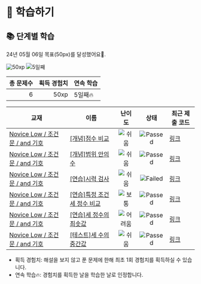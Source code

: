 # 📖 학습하기

## 📚 단계별 학습
24년 05월 06일 목표(50px)를 달성했어요🥳.

![50xp](https://img.shields.io/badge/EXP-50xp-%235cb85c.svg?for-the-badge)
![5일째](https://img.shields.io/badge/연속학습-5일째-%23E34F26.svg?for-the-badge)

|총 문제수|획득 경험치|연속 학습|
|---:|---:|---|
6|50xp|5일째🔥|

|교재|이름|난이도|상태|최근 제출 코드|
|---|---|:---:|:---:|---|
|[Novice Low / 조건문 / and 기호](https://www.codetree.ai/missions?missionId=4)|[[개념]점수 비교](https://www.codetree.ai/missions/4/problems/score-comparison)|![쉬움][easy]|![Passed][passed]|[링크](https://github.com/ParkDaeHee3/codetree-TILs/blob/main/240506/%EC%A0%90%EC%88%98%20%EB%B9%84%EA%B5%90/score-comparison.java)|
|[Novice Low / 조건문 / and 기호](https://www.codetree.ai/missions?missionId=4)|[[개념]범위 안의 수](https://www.codetree.ai/missions/4/problems/number-in-range)|![쉬움][easy]|![Passed][passed]|[링크](https://github.com/ParkDaeHee3/codetree-TILs/blob/main/240506/%EB%B2%94%EC%9C%84%20%EC%95%88%EC%9D%98%20%EC%88%98/number-in-range.java)|
|[Novice Low / 조건문 / and 기호](https://www.codetree.ai/missions?missionId=4)|[[연습]시력 검사](https://www.codetree.ai/missions/4/problems/eye-test)|![쉬움][easy]|![Failed][failed]|[링크](https://github.com/ParkDaeHee3/codetree-TILs/blob/main/240506/%EC%8B%9C%EB%A0%A5%20%EA%B2%80%EC%82%AC/eye-test.java)|
|[Novice Low / 조건문 / and 기호](https://www.codetree.ai/missions?missionId=4)|[[연습]특정 조건 세 정수 비교](https://www.codetree.ai/missions/4/problems/specific-comparison-of-three-natural-numbers)|![보통][medium]|![Passed][passed]|[링크](https://github.com/ParkDaeHee3/codetree-TILs/blob/main/240506/%ED%8A%B9%EC%A0%95%20%EC%A1%B0%EA%B1%B4%20%EC%84%B8%20%EC%A0%95%EC%88%98%20%EB%B9%84%EA%B5%90/specific-comparison-of-three-natural-numbers.java)|
|[Novice Low / 조건문 / and 기호](https://www.codetree.ai/missions?missionId=4)|[[연습]세 정수의 최솟값](https://www.codetree.ai/missions/4/problems/minimum-of-three-numbers)|![어려움][hard]|![Passed][passed]|[링크](https://github.com/ParkDaeHee3/codetree-TILs/blob/main/240506/%EC%84%B8%20%EC%A0%95%EC%88%98%EC%9D%98%20%EC%B5%9C%EC%86%9F%EA%B0%92/minimum-of-three-numbers.java)|
|[Novice Low / 조건문 / and 기호](https://www.codetree.ai/missions?missionId=4)|[[테스트]세 수의 중간값](https://www.codetree.ai/missions/4/problems/median-of-three-numbers)|![쉬움][easy]|![Passed][passed]|[링크](https://github.com/ParkDaeHee3/codetree-TILs/blob/main/240506/%EC%84%B8%20%EC%88%98%EC%9D%98%20%EC%A4%91%EA%B0%84%EA%B0%92/median-of-three-numbers.java)|


* 획득 경험치: 해설을 보지 않고 푼 문제에 한해 최초 1회 경험치를 획득하실 수 있습니다.
* 연속 학습🔥: 경험치를 획득한 날을 학습한 날로 인정합니다.










[b5]: https://img.shields.io/badge/Bronze_5-%235D3E31.svg
[b4]: https://img.shields.io/badge/Bronze_4-%235D3E31.svg
[b3]: https://img.shields.io/badge/Bronze_3-%235D3E31.svg
[b2]: https://img.shields.io/badge/Bronze_2-%235D3E31.svg
[b1]: https://img.shields.io/badge/Bronze_1-%235D3E31.svg
[s5]: https://img.shields.io/badge/Silver_5-%23394960.svg
[s4]: https://img.shields.io/badge/Silver_4-%23394960.svg
[s3]: https://img.shields.io/badge/Silver_3-%23394960.svg
[s2]: https://img.shields.io/badge/Silver_2-%23394960.svg
[s1]: https://img.shields.io/badge/Silver_1-%23394960.svg
[g5]: https://img.shields.io/badge/Gold_5-%23FFC433.svg
[g4]: https://img.shields.io/badge/Gold_4-%23FFC433.svg
[g3]: https://img.shields.io/badge/Gold_3-%23FFC433.svg
[g2]: https://img.shields.io/badge/Gold_2-%23FFC433.svg
[g1]: https://img.shields.io/badge/Gold_1-%23FFC433.svg
[p5]: https://img.shields.io/badge/Platinum_5-%2376DDD8.svg
[p4]: https://img.shields.io/badge/Platinum_4-%2376DDD8.svg
[p3]: https://img.shields.io/badge/Platinum_3-%2376DDD8.svg
[p2]: https://img.shields.io/badge/Platinum_2-%2376DDD8.svg
[p1]: https://img.shields.io/badge/Platinum_1-%2376DDD8.svg
[passed]: https://img.shields.io/badge/Passed-%23009D27.svg
[failed]: https://img.shields.io/badge/Failed-%23D24D57.svg
[easy]: https://img.shields.io/badge/쉬움-%235cb85c.svg?for-the-badge
[medium]: https://img.shields.io/badge/보통-%23FFC433.svg?for-the-badge
[hard]: https://img.shields.io/badge/어려움-%23D24D57.svg?for-the-badge